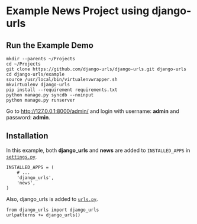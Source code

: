 Example News Project using django-urls
======================================

## Run the Example Demo

    mkdir --parents ~/Projects
    cd ~/Projects
    git clone https://github.com/django-urls/django-urls.git django-urls
    cd django-urls/example
    source /usr/local/bin/virtualenvwrapper.sh
    mkvirtualenv django-urls
    pip install --requirement requirements.txt
    python manage.py syncdb --noinput
    python manage.py runserver

Go to http://127.0.0.1:8000/admin/ and login with username: **admin** and password: **admin**.

## Installation

In this example, both **django_urls** and **news** are added to `INSTALLED_APPS` in [`settings.py`](/django-urls/django-urls/blob/master/example/news/settings.py).

    INSTALLED_APPS = (
        # ...
        'django_urls',
        'news',
    )

Also, django_urls is added to [`urls.py`](/django-urls/django-urls/blob/master/example/news/urls.py).

    from django_urls import django_urls
    urlpatterns += django_urls()

